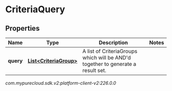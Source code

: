 # CriteriaQuery


## Properties

| Name | Type | Description | Notes |
| ------------ | ------------- | ------------- | ------------- |
| **query** | [**List&lt;CriteriaGroup&gt;**](CriteriaGroup) | A list of CriteriaGroups which will be AND'd together to generate a result set. |  |




_com.mypurecloud.sdk.v2:platform-client-v2:226.0.0_
